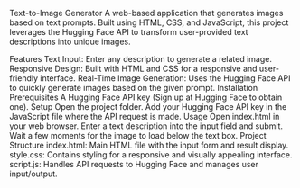 Text-to-Image Generator
A web-based application that generates images based on text prompts. Built using HTML, CSS, and JavaScript, this project leverages the Hugging Face API to transform user-provided text descriptions into unique images.

Features
Text Input: Enter any description to generate a related image.
Responsive Design: Built with HTML and CSS for a responsive and user-friendly interface.
Real-Time Image Generation: Uses the Hugging Face API to quickly generate images based on the given prompt.
Installation
Prerequisites
A Hugging Face API key (Sign up at Hugging Face to obtain one).
Setup
Open the project folder.
Add your Hugging Face API key in the JavaScript file where the API request is made.
Usage
Open index.html in your web browser.
Enter a text description into the input field and submit.
Wait a few moments for the image to load below the text box.
Project Structure
index.html: Main HTML file with the input form and result display.
style.css: Contains styling for a responsive and visually appealing interface.
script.js: Handles API requests to Hugging Face and manages user input/output.
